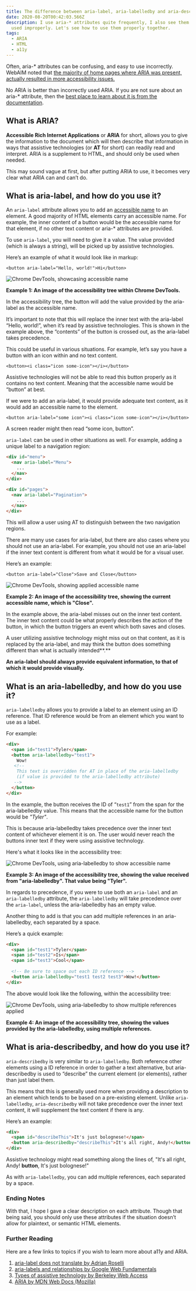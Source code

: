 ```yaml
---
title: The difference between aria-label, aria-labelledby and aria-describedby
date: 2020-08-20T00:42:03.566Z
description: I use aria-* attributes quite frequently, I also see them being
  used improperly. Let's see how to use them properly together.
tags:
  - ARIA
  - HTML
  - a11y
---
```

Often, aria-* attributes can be confusing, and easy to use incorrectly. WebAIM noted that [the majority of home pages where ARIA was present, actually resulted in more accessibility issues.](https://webaim.org/projects/million/#aria)

No ARIA is better than incorrectly used ARIA. If you are not sure about an aria-* attribute, then the [best place to learn about it is from the documentation](https://www.w3.org/TR/wai-aria-1.1/#state_prop_def).

## What is ARIA?

**Accessible Rich Internet Applications** or **ARIA** for short, allows you to give the information to the document which will then describe that information in ways that assistive technologies (or **AT** for short) can readily read and interpret. ARIA is a supplement to HTML, and should only be used when needed.

This may sound vague at first, but after putting ARIA to use, it becomes very clear what ARIA can and can’t do.

## What is aria-label, and how do you use it?

An `aria-label` attribute allows you to add an [accessible name](https://developer.paciellogroup.com/blog/2017/04/what-is-an-accessible-name/) to an element. A good majority of HTML elements carry an accessible name. For example, the inner content of a button would be the accessible name for that element, if no other text content or aria-* attributes are provided.

To use `aria-label`, you will need to give it a value. The value provided (which is always a string), will be picked up by assistive technologies. 

Here’s an example of what it would look like in markup:

`<button aria-label="Hello, world!">Hi</button>`

![Chrome DevTools, showcasing accessible name](/img/accessibility_tree_chrome_1.png)

**Example 1: An image of the accessibility tree within Chrome DevTools.**

In the accessibility tree, the button will add the value provided by the aria-label as the accessible name.

It’s important to note that this will replace the inner text with the aria-label “Hello, world!”, when it’s read by assistive technologies. This is shown in the example above, the “contents” of the button is crossed out, as the aria-label takes precedence. 

This could be useful in various situations. For example, let’s say you have a button with an icon within and no text content.

`<button><i class="icon some-icon"></i></button>`

Assistive technologies will not be able to read this button properly as it contains no text content. Meaning that the accessible name would be “button” at best.

If we were to add an aria-label, it would provide adequate text content, as it would add an accessible name to the element.

`<button aria-label="some icon"><i class="icon some-icon"></i></button>`

A screen reader might then read “some icon, button”. 

`aria-label` can be used in other situations as well. For example, adding a unique label to a navigation region:

```html
<div id="menu">
  <nav aria-label="Menu">
    ...
  </nav>
</div>

<div id="pages">
  <nav aria-label="Pagination">
    ...
  </nav>
</div>
```

This will allow a user using AT to distinguish between the two navigation regions.

There are many use cases for aria-label, but there are also cases where you should not use an aria-label. For example, you should not use an aria-label if the inner text content is different from what it would be for a visual user. 

Here’s an example:

`<button aria-label="Close">Save and Close</button>`

![ Chrome DevTools, showing applied accessible name](/img/accessibility_tree_chrome_1.png)

**Example 2: An image of the accessibility tree, showing the current accessible name, which is "Close".**

In the example above, the aria-label misses out on the inner text content. The inner text content could be what properly describes the action of the button, in which the button triggers an event which both saves and closes. 

A user utilizing assistive technology might miss out on that content, as it is replaced by the aria-label, and may think the button does something different than what is actually intended**.**

**An aria-label should always provide equivalent information, to that of which it would provide visually.**

## What is an aria-labelledby, and how do you use it?

`aria-labelledby` allows you to provide a label to an element using an ID reference. That ID reference would be from an element which you want to use as a label. 

For example:

```html
<div>
  <span id="test1">Tyler</span>
  <button aria-labelledby="test1">
    Wow!
   <!-- 
    This text is overridden for AT in place of the aria-labelledby 
    (if value is provided to the aria-labelledby attribute)
   -->
  </button>
</div>
```

In the example, the button receives the ID of “`test1`” from the span for the aria-labelledby value. This means that the accessible name for the button would be *"Tyler"*. 

This is because aria-labelledby takes precedence over the inner text content of whichever element it is on. The user would never reach the buttons inner text if they were using assistive technology.

Here's what it looks like in the accessibility tree:

![Chrome DevTools, using aria-labelledby to show accessible name](/img/accessibility_tree_chrome_2.png)

**Example 3: An image of the accessibility tree, showing the value received from "aria-labelledby". That value being "Tyler".**

In regards to precedence, if you were to use both an `aria-label` and an `aria-labelledby` attribute, the `aria-labelledby` will take precedence over the `aria-label`, unless the aria-labelledby has an empty value.

Another thing to add is that you can add multiple references in an aria-labelledby, each separated by a space. 

Here’s a quick example:

```html
<div>
  <span id="test1">Tyler</span>
  <span id="test2">Is</span>
  <span id="test3">Cool</span>
  
  <!-- Be sure to space out each ID reference -->
  <button aria-labelledby="test1 test2 test3">Wow!</button>
</div>
```

The above would look like the following, within the accessibility tree:

![Chrome DevTools, using aria-labelledby to show multiple references applied](/img/accessibility_tree_chrome_3.png)

**Example 4: An image of the accessibility tree, showing the values provided by the aria-labelledby, using multiple references.**

## **What is aria-describedby, and how do you use it?**

`aria-describedby` is very similar to `aria-labelledby`. Both reference other elements using a ID reference in order to gather a text alternative, but aria-describedby is used to “describe” the current element (or elements), rather than just label them.

This means that this is generally used more when providing a description to an element which tends to be based on a pre-existing element. Unlike `aria-labelledby`, `aria-describedby` will not take precedence over the inner text content, it will supplement the text content if there is any.

Here’s an example:

```html
<div>
  <span id="describeThis">It's just bolognese!</span>
  <button aria-describedby="describeThis">It's all right, Andy!</button>
</div>
```

Assistive technology might read something along the lines of, "It's all right, Andy! **button**, It's just bolognese!"

As with `aria-labelledby`, you can add multiple references, each separated by a space.

### Ending Notes

With that, I hope I gave a clear description on each attribute. Though that being said, you should only use these attributes if the situation doesn’t allow for plaintext, or semantic HTML elements.

### **Further Reading**

Here are a few links to topics if you wish to learn more about a11y and ARIA.

1. [aria-label does not translate by Adrian Roselli](https://adrianroselli.com/2019/11/aria-label-does-not-translate.html)
2. [aria-labels and relationships by Google Web Fundamentals](https://developers.google.com/web/fundamentals/accessibility/semantics-aria/aria-labels-and-relationships)
3. [Types of assistive technology by Berkeley Web Access](https://webaccess.berkeley.edu/resources/assistive-technology)
4. [ARIA by MDN Web Docs (Mozilla)](https://developer.mozilla.org/en-US/docs/Web/Accessibility/ARIA)